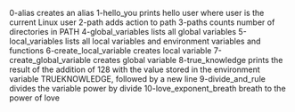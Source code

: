 0-alias
	creates an alias
1-hello_you
	prints hello user where user is the current Linux user
2-path
	adds action to path
3-paths
	counts number of directories in PATH
4-global_variables
	lists all global variables
5-local_variables
	lists all local variables and environment variables and functions
6-create_local_variable
	creates local variable
7-create_global_variable
	creates global variable
8-true_knowledge
	prints the result of the addition of 128 with the value stored in the environment variable TRUEKNOWLEDGE, followed by a new line
9-divide_and_rule
	divides the variable power by divide
10-love_exponent_breath
	breath to the power of love
